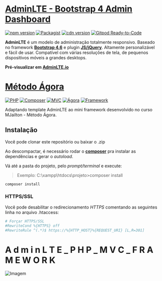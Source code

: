 # [AdminLTE - Bootstrap 4 Admin Dashboard](https://adminlte.io)

[![npm version](https://img.shields.io/npm/v/admin-lte/latest.svg)](https://www.npmjs.com/package/admin-lte)
[![Packagist](https://img.shields.io/packagist/v/almasaeed2010/adminlte.svg)](https://packagist.org/packages/almasaeed2010/adminlte)
[![cdn version](https://data.jsdelivr.com/v1/package/npm/admin-lte/badge)](https://www.jsdelivr.com/package/npm/admin-lte)
[![Gitpod Ready-to-Code](https://img.shields.io/badge/Gitpod-Ready--to--Code-blue?logo=gitpod)](https://gitpod.io/from-referrer/)

**AdminLTE** é um modelo de administração totalmente responsivo. Baseado no framework **[Bootstrap 4.6](https://getbootstrap.com/)** e plugin **[JS/jQuery](https://jquery.com/)**.
Altamente personalizável e fácil de usar. Compatível com várias resoluções de tela, de pequenos dispositivos móveis a grandes desktops.

**Pré-visualizar em [AdminLTE.io](https://adminlte.io/themes/v3)**


# [Método Ágora](https://mjailton.com.br)

[![PHP](https://img.shields.io/badge/php-%5E7.1.3-blue?logo=php)](https://www.php.net/)
[![Composer](https://img.shields.io/badge/Composer-2.1.5-yellowgreen?logo=composer)](https://getcomposer.org/)
[![MVC](https://img.shields.io/badge/Padrão-MVC-blue?logo=mvc)](https://mjailton.com.br/)
[![Ágora](https://img.shields.io/badge/MJailton-M%C3%A9todo%20%C3%81gora-blue)](https://mjailton.com.br/)
[![Framework](https://img.shields.io/badge/MJailton-Mini%20Framework-blue)](https://mjailton.com.br/)

Adaptando template AdminLTE ao mini framework desenvolvido no curso MJailton - Método Ágora.

## Instalação
Você pode clonar este repositório ou baixar o .zip

Ao descompactar, é necessário rodar o **[composer](https://getcomposer.org/)** pra instalar as dependências e gerar o *autoload*.

Vá até a pasta do projeto, pelo *prompt/terminal* e execute:
>Exemplo: C:\xampp\htdocs\projeto>composer install
```bash
composer install
```
### HTTPS/SSL
Você pode desabilitar o redirecionamento *HTTPS* comentando as seguintes linha no arquivo .htaccess:

```bash
# Forçar HTTPS/SSL
#RewriteCond %{HTTPS} off
#RewriteRule ^(.*)$ https://%{HTTP_HOST}%{REQUEST_URI} [L,R=301]
```



#  A d m i n L T E _ P H P _ M V C _ F R A M E W O R K
 
![Imagem](https://repository-images.githubusercontent.com/389662401/94241d10-f37b-4411-90f6-dbafdc66eab2)
